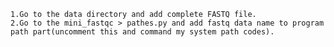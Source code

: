 <!-- About project -->

<!-- Initial configuration -->
    1.Go to the data directory and add complete FASTQ file.
    2.Go to the mini_fastqc > pathes.py and add fastq data name to program path part(uncomment this and command my system path codes). 
